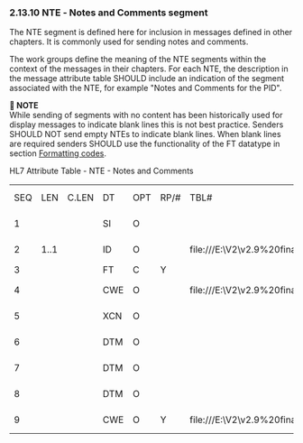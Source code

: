 ### 2.13.10 NTE ‑ Notes and Comments segment

The NTE segment is defined here for inclusion in messages defined in other chapters. It is commonly used for sending notes and comments.

The work groups define the meaning of the NTE segments within the context of the messages in their chapters. For each NTE, the description in the message attribute table SHOULD include an indication of the segment associated with the NTE, for example "Notes and Comments for the PID".

**📌 NOTE**\
While sending of segments with no content has been historically used for display messages to indicate blank lines this is not best practice. Senders SHOULD NOT send empty NTEs to indicate blank lines. When blank lines are required senders SHOULD use the functionality of the FT datatype in section [Formatting codes](#formatting-codes).

HL7 Attribute Table - NTE - Notes and Comments

|     |     |     |     |     |     |     |     |     |
| --- | --- | --- | --- | --- | --- | --- | --- | --- |
| SEQ | LEN | C.LEN | DT | OPT | RP/# | TBL# | ITEM # | ELEMENT NAME |
| 1 |  |  | SI | O |  |  | 00096 | Set ID - NTE |
| 2 | 1..1 |  | ID | O |  | file:///E:\V2\v2.9%20final%20Nov%20from%20Frank\V29_CH02C_Tables.docx#HL70105[0105] | 00097 | Source of Comment |
| 3 |  |  | FT | C | Y |  | 00098 | Comment |
| 4 |  |  | CWE | O |  | file:///E:\V2\v2.9%20final%20Nov%20from%20Frank\V29_CH02C_Tables.docx#HL70364[0364] | 01318 | Comment Type |
| 5 |  |  | XCN | O |  |  | 00224 | Entered By |
| 6 |  |  | DTM | O |  |  | 00661 | Entered Date/Time |
| 7 |  |  | DTM | O |  |  | 01004 | Effective Start Date |
| 8 |  |  | DTM | O |  |  | 02185 | Expiration Date |
| 9 |  |  | CWE | O | Y | file:///E:\V2\v2.9%20final%20Nov%20from%20Frank\V29_CH02C_Tables.docx#HL70611[0611] | 03495 | Coded Comment |
